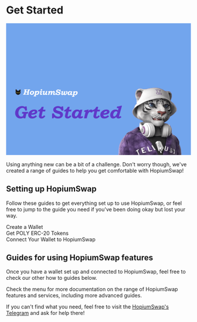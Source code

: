 # Get Started

![](../.gitbook/assets/GetStarted2.png)

Using anything new can be a bit of a challenge. Don't worry though, we've created a range of guides to help you get comfortable with HopiumSwap!

## Setting up HopiumSwap

Follow these guides to get everything set up to use HopiumSwap, or feel free to jump to the guide you need if you've been doing okay but lost your way.

Create a Wallet\
Get POLY ERC-20 Tokens\
Connect Your Wallet to HopiumSwap

## Guides for using HopiumSwap features

Once you have a wallet set up and connected to HopiumSwap, feel free to check our other how to guides below.

Check the menu for more documentation on the range of HopiumSwap features and services, including more advanced guides.

If you can't find what you need, feel free to visit the [HopiumSwap's Telegram](https://t.me/HopiumSwapExchange) and ask for help there!
